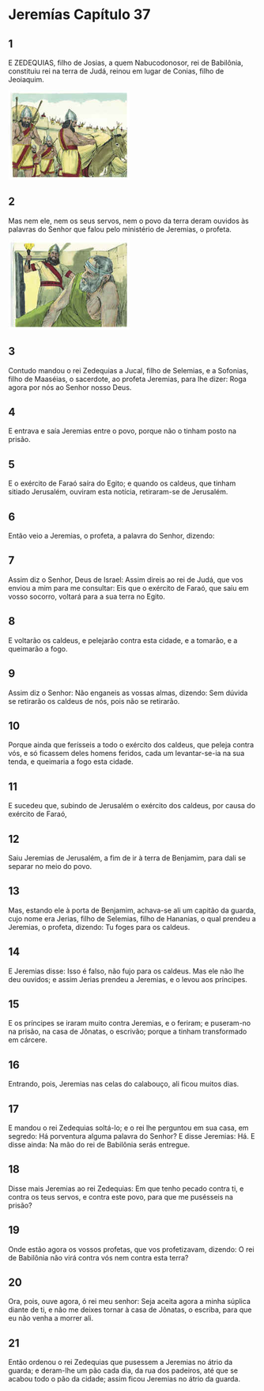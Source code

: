 # Jeremías Capítulo 37

## 1
E ZEDEQUIAS, filho de Josias, a quem Nabucodonosor, rei de Babilônia, constituiu rei na terra de Judá, reinou em lugar de Conias, filho de Jeoiaquim.

![](../.img/Jr/37/1-0.jpg)

## 2
Mas nem ele, nem os seus servos, nem o povo da terra deram ouvidos às palavras do Senhor que falou pelo ministério de Jeremias, o profeta.

![](../.img/Jr/37/2-0.jpg)

## 3
Contudo mandou o rei Zedequias a Jucal, filho de Selemias, e a Sofonias, filho de Maaséias, o sacerdote, ao profeta Jeremias, para lhe dizer: Roga agora por nós ao Senhor nosso Deus.

## 4
E entrava e saía Jeremias entre o povo, porque não o tinham posto na prisão.

## 5
E o exército de Faraó saíra do Egito; e quando os caldeus, que tinham sitiado Jerusalém, ouviram esta notícia, retiraram-se de Jerusalém.

## 6
Então veio a Jeremias, o profeta, a palavra do Senhor, dizendo:

## 7
Assim diz o Senhor, Deus de Israel: Assim direis ao rei de Judá, que vos enviou a mim para me consultar: Eis que o exército de Faraó, que saiu em vosso socorro, voltará para a sua terra no Egito.

## 8
E voltarão os caldeus, e pelejarão contra esta cidade, e a tomarão, e a queimarão a fogo.

## 9
Assim diz o Senhor: Não enganeis as vossas almas, dizendo: Sem dúvida se retirarão os caldeus de nós, pois não se retirarão.

## 10
Porque ainda que ferísseis a todo o exército dos caldeus, que peleja contra vós, e só ficassem deles homens feridos, cada um levantar-se-ia na sua tenda, e queimaria a fogo esta cidade.

## 11
E sucedeu que, subindo de Jerusalém o exército dos caldeus, por causa do exército de Faraó,

## 12
Saiu Jeremias de Jerusalém, a fim de ir à terra de Benjamim, para dali se separar no meio do povo.

## 13
Mas, estando ele à porta de Benjamim, achava-se ali um capitão da guarda, cujo nome era Jerias, filho de Selemias, filho de Hananias, o qual prendeu a Jeremias, o profeta, dizendo: Tu foges para os caldeus.

## 14
E Jeremias disse: Isso é falso, não fujo para os caldeus. Mas ele não lhe deu ouvidos; e assim Jerias prendeu a Jeremias, e o levou aos príncipes.

## 15
E os príncipes se iraram muito contra Jeremias, e o feriram; e puseram-no na prisão, na casa de Jônatas, o escrivão; porque a tinham transformado em cárcere.

## 16
Entrando, pois, Jeremias nas celas do calabouço, ali ficou muitos dias.

## 17
E mandou o rei Zedequias soltá-lo; e o rei lhe perguntou em sua casa, em segredo: Há porventura alguma palavra do Senhor? E disse Jeremias: Há. E disse ainda: Na mão do rei de Babilônia serás entregue.

## 18
Disse mais Jeremias ao rei Zedequias: Em que tenho pecado contra ti, e contra os teus servos, e contra este povo, para que me pusésseis na prisão?

## 19
Onde estão agora os vossos profetas, que vos profetizavam, dizendo: O rei de Babilônia não virá contra vós nem contra esta terra?

## 20
Ora, pois, ouve agora, ó rei meu senhor: Seja aceita agora a minha súplica diante de ti, e não me deixes tornar à casa de Jônatas, o escriba, para que eu não venha a morrer ali.

## 21
Então ordenou o rei Zedequias que pusessem a Jeremias no átrio da guarda; e deram-lhe um pão cada dia, da rua dos padeiros, até que se acabou todo o pão da cidade; assim ficou Jeremias no átrio da guarda.

